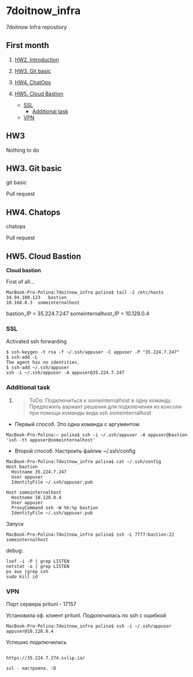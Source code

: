 # 7doitnow_infra
7doitnow Infra repository

## First month

1. [HW2. Introduction](#201911_hw2)

2. [HW3. Git basic](#201911_hw3)

3. [HW4. ChatOps](#201911_hw4)

4. [HW5. Cloud Bastion](#201911_hw5)
   + [SSL](#201911_hw5_ssl)
     + [Additional task](#201911_hw5_ssl_a)
   + [VPN](#201911_hw5_sb)

## <a name="201911_hw3">HW3</a>
Nothing to do

## <a name="201911_hw3">HW3. Git basic</a>
git basic

Pull request

## <a name="201911_hw4">HW4. Chatops</a>
chatops

Pull request

## <a name="201911_hw5">HW5. Cloud Bastion </a>
**Cloud bastion**

First of all...

```
MacBook-Pro-Polina:7doitnow_infra polina$ tail -2 /etc/hosts
34.94.180.123	bastion
10.168.0.3	someinternalhost
```

bastion_IP = 35.224.7.247
someinternalhost_IP = 10.128.0.4

### <a name="201911_hw5_ssl">SSL </a>

Activated ssh forwarding
```
$ ssh-keygen -t rsa -f ~/.ssh/appuser -C appuser -P "35.224.7.247"
$ ssh-add -L
The agent has no identities.
$ ssh-add ~/.ssh/appuser
ssh -i ~/.ssh/appuser -A appuser@35.224.7.247
```

### <a name="201911_hw5_ssl_a">Additional task</a>


1. >ToDo: Подключиться к someinternalhost в одну команду. Предложить вариант решения для подключения из консоли при помощи команды вида ssh someinternalhost


* Первый способ. Это одна команда с аргументом.
```
MacBook-Pro-Polina:~ polina$ ssh -i ~/.ssh/appuser -A appuser@bastion 'ssh -tt appuser@someinternalhost'
```

* Второй способ. Настроить файлик ~/.ssh/config

```
MacBook-Pro-Polina:7doitnow_infra polina$ cat ~/.ssh/config
Host bastion
  Hostname 35.224.7.247
  User appuser
  IdentityFile ~/.ssh/appuser.pub

Host someinternalhost
  Hostname 10.128.0.4
  User appuser
  ProxyCommand ssh -W %h:%p bastion
  IdentityFile ~/.ssh/appuser.pub
```
Запуск

```
MacBook-Pro-Polina:7doitnow_infra polina$ ssh -L 7777:bastion:22 someinternalhost
```

debug:
```
lsof -i -P | grep LISTEN
netstat -a | grep LISTEN
ps aux |grep ssh
sudo kill id
```


### <a name="201911_hw5_vpn">VPN </a>

Порт сервера pritunl - 17157

Установила оф. клиент pritunl.
Подключилась по ssh c ошибкой

```
MacBook-Pro-Polina:7doitnow_infra polina$ ssh -i ~/.ssh/appuser appuser@10.128.0.4
```

Успешно подключилась

```

https://35.224.7.274.sslip.io/

ssl - настроила. :D
